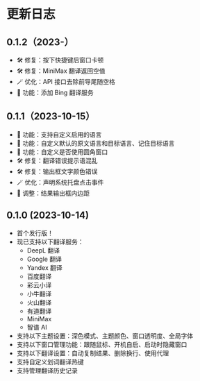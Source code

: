 # 更新日志

## 0.1.2（2023-）

- 🛠️ 修复：按下快捷键后窗口卡顿
- 🛠️ 修复：MiniMax 翻译返回空值
- 🪄 优化：API 接口去除前导尾随空格
- 🧩 功能：添加 Bing 翻译服务

## 0.1.1（2023-10-15）

- 🧩 功能：支持自定义启用的语言
- 🧩 功能：自定义默认的原文语言和目标语言、记住目标语言
- 🧩 功能：自定义是否使用圆角窗口
- 🛠️ 修复：翻译错误提示语混乱
- 🛠️ 修复：输出框文字颜色错误
- 🪄 优化：声明系统托盘点击事件
- 🎨 调整：结果输出框内边距

## 0.1.0 (2023-10-14)

- 首个发行版！
- 现已支持以下翻译服务：
  - DeepL 翻译
  - Google 翻译
  - Yandex 翻译
  - 百度翻译
  - 彩云小译
  - 小牛翻译
  - 火山翻译
  - 有道翻译
  - MiniMax
  - 智谱 AI
- 支持以下主题设置：深色模式、主题颜色、窗口透明度、全局字体
- 支持以下窗口管理功能：跟随鼠标、开机自启、启动时隐藏窗口
- 支持以下翻译设置：自动复制结果、删除换行、使用代理
- 支持自定义划词翻译热键
- 支持管理翻译历史记录
